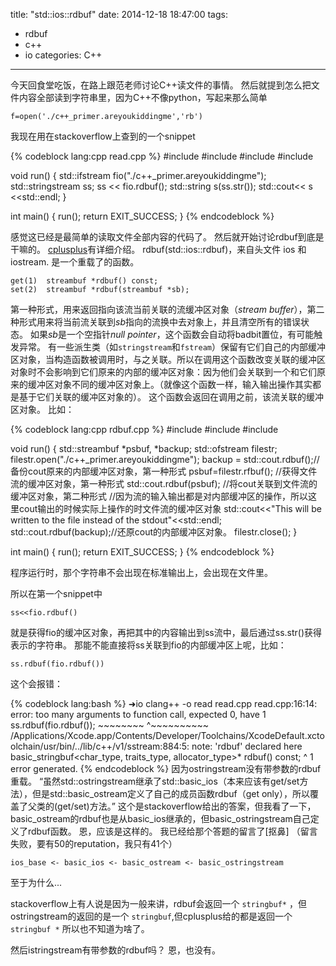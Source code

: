 title: "std::ios::rdbuf"
date: 2014-12-18 18:47:00
tags:
- rdbuf
- c++
- io
categories: C++

---


今天回食堂吃饭，在路上跟范老师讨论C++读文件的事情。
然后就提到怎么把文件内容全部读到字符串里，因为C++不像python，写起来那么简单

	f=open('./c++_primer.areyoukiddingme','rb')
	
我现在用在stackoverflow上查到的一个snippet

{% codeblock lang:cpp read.cpp %}
#include <iostream>
#include <fstream>
#include <sstream>
#include <cstdlib>

void run()
{
	std::ifstream fio("./c++_primer.areyoukiddingme");
	std::stringstream ss;
	ss << fio.rdbuf();
	std::string s(ss.str());
	std::cout<< s <<std::endl;
}


int main()
{
	run();
	return EXIT_SUCCESS;
}
{% endcodeblock %}

感觉这已经是最简单的读取文件全部内容的代码了。
然后就开始讨论rdbuf到底是干嘛的。
[cplusplus](http://www.cplusplus/reference/ios/ios/rdbuf)有详细介绍。
rdbuf(std::ios::rdbuf)，来自头文件 ios 和 iostream. 是一个重载了的函数。

	get(1)	streambuf *rdbuf() const;
	set(2)	streambuf *rdbuf(streambuf *sb);
	
第一种形式，用来返回指向该流当前关联的流缓冲区对象（*stream buffer*），第二种形式用来将当前流关联到*sb*指向的流换中去对象上，并且清空所有的错误状态。
如果*sb*是一个空指针*null pointer*，这个函数会自动将badbit置位，有可能触发异常。
有一些派生类（如`stringstream`和`fstream`）保留有它们自己的内部缓冲区对象，当构造函数被调用时，与之关联。所以在调用这个函数改变关联的缓冲区对象时不会影响到它们原来的内部的缓冲区对象：因为他们会关联到一个和它们原来的缓冲区对象不同的缓冲区对象上。（就像这个函数一样，输入输出操作其实都是基于它们关联的缓冲区对象的）。
这个函数会返回在调用之前，该流关联的缓冲区对象。
比如：

{% codeblock lang:cpp rdbuf.cpp %}
#include <iostream>
#include <fstream>
#include <cstdlib>

void run()
{
	std::streambuf *psbuf, *backup;
	std::ofstream filestr;
	filestr.open("./c++_primer.areyoukiddingme");
	backup = std::cout.rdbuf();//备份cout原来的内部缓冲区对象，第一种形式
	psbuf=filestr.rfbuf(); //获得文件流的缓冲区对象，第一种形式
	std::cout.rdbuf(psbuf); //将cout关联到文件流的缓冲区对象，第二种形式
	//因为流的输入输出都是对内部缓冲区的操作，所以这里cout输出的时候实际上操作的时文件流的缓冲区对象
	std::cout<<"This will be written to the file instead of the stdout"<<std::endl;
	std::cout.rdbuf(backup);//还原cout的内部缓冲区对象。
	filestr.close();
}

int main()
{
	run();
	return EXIT_SUCCESS;
}
{% endcodeblock %}

程序运行时，那个字符串不会出现在标准输出上，会出现在文件里。

所以在第一个snippet中

	ss<<fio.rdbuf()
	
就是获得fio的缓冲区对象，再把其中的内容输出到ss流中，最后通过ss.str()获得表示的字符串。
那能不能直接将ss关联到fio的内部缓冲区上呢，比如：

	ss.rdbuf(fio.rdbuf())
	
这个会报错：

{% codeblock lang:bash %}
➜io  clang++ -o read read.cpp
read.cpp:16:14: error: too many arguments to function call, expected 0, have 1
    ss.rdbuf(fio.rdbuf());
    ~~~~~~~~ ^~~~~~~~~~~
/Applications/Xcode.app/Contents/Developer/Toolchains/XcodeDefault.xctoolchain/usr/bin/../lib/c++/v1/sstream:884:5: note:
      'rdbuf' declared here
    basic_stringbuf<char_type, traits_type, allocator_type>* rdbuf() const;
    ^
1 error generated.
{% endcodeblock %}
因为ostringstream没有带参数的rdbuf重载。
“虽然std::ostringstream继承了std::basic_ios（本来应该有get/set方法），但是std::basic_ostream定义了自己的成员函数rdbuf（get only），所以覆盖了父类的(get/set)方法。”
这个是stackoverflow给出的答案，但我看了一下，basic_ostream的rdbuf也是从basic_ios继承的，但basic_ostringstream自己定义了rdbuf函数。
恩，应该是这样的。
我已经给那个答题的留言了[抠鼻]
（留言失败，要有50的reputation，我只有41个）

```
ios_base <- basic_ios <- basic_ostream <- basic_ostringstream 
```

至于为什么... 

stackoverflow上有人说是因为一般来讲，rdbuf会返回一个 `stringbuf*` ，但ostringstream的返回的是一个 `stringbuf`,但cplusplus给的都是返回一个`stringbuf *` 
所以也不知道为啥了。

然后istringstream有带参数的rdbuf吗？
恩，也没有。


 